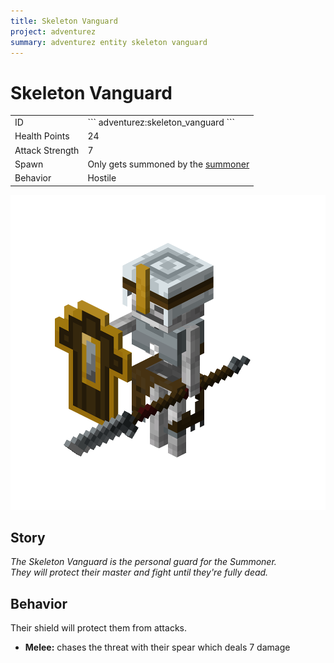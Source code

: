 ```yaml
---
title: Skeleton Vanguard
project: adventurez
summary: adventurez entity skeleton vanguard
---
```

# Skeleton Vanguard
<div class="combi">
<div class="divthing">
<table class="tablething">
    <tbody>
        <tr>
            <td class="first-column">ID</td>
            <td class="second-column">
            ```
            adventurez:skeleton_vanguard
            ```
            </td>
        </tr>
        <tr id="linear-top">
            <td class="first-column">Health Points</td>
            <td class="second-column">24</td>
        </tr>
        <tr id="linear-top">
            <td class="first-column">Attack Strength</td>
            <td class="second-column">7</td>
        </tr>
        <tr id="linear-top">
            <td class="first-column">Spawn</td>
            <td class="second-column">Only gets summoned by the <a href="../Summoner/">summoner</a></td>
        </tr>
        <tr id="linear-top">
            <td class="first-column">Behavior</td>
            <td class="second-column">Hostile</td>
        </tr>
    </tbody>
</table>
</div>
<div class="div-img-center">
<img src="../../../../assets/adventurez/entities/skeleton_vanguard.png" loading="lazy" />
</div>
</div>

## Story

*The Skeleton Vanguard is the personal guard for the Summoner.*  
*They will protect their master and fight until they're fully dead.*

## Behavior

Their shield will protect them from attacks.

* **Melee:** chases the threat with their spear which deals 7 damage